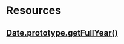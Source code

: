 # Resources

## [Date.prototype.getFullYear()](https://developer.mozilla.org/en-US/docs/Web/JavaScript/Reference/Global_Objects/Date/getFullYear)
